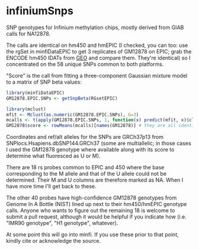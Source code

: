 # infiniumSnps

SNP genotypes for Infinium methylation chips, mostly derived from GIAB calls for NA12878.    

The calls are identical on hm450 and hmEPIC (I checked, you can too: use the rgSet in minfiDataEPIC to get 3 replicates of GM12878 on EPIC; grab the ENCODE hm450 IDATs from [GEO](https://www.ncbi.nlm.nih.gov/geo/download/?acc=GSE40699&format=file) and compare them.  They're identical) so I concentrated on the 58 unique SNPs common to both platforms. 

"Score" is the call from fitting a three-component Gaussian mixture model to a matrix of SNP beta values:

```r
library(minfiDataEPIC)
GM12878.EPIC.SNPs <- getSnpBeta(RGsetEPIC)

library(mclust)
mfit <- Mclust(as.numeric(GM12878.EPIC.SNPs), G=3)
mcalls <- t(apply(GM12878.EPIC.SNPs, 1, function(x) predict(mfit, x)$classification))
GM12878$score <- rowMeans(mcalls)[names(GM12878)] # they are all identical, of course, but it never hurts to check
```

Coordinates and ref/alt alleles for the SNPs are GRCh37p13 from SNPlocs.Hsapiens.dbSNP144.GRCh37 (some are multiallelic; in those cases I used the GM12878 genotype where available along with its score to determine what fluoresced as U or M). 

There are 18 rs probes common to EPIC and 450 where the base corresponding to the M allele and that of the U allele could not be determined.  Their M and U columns are therefore marked as NA.  When I have more time I'll get back to these. 

The other 40 probes have high-confidence GM12878 genotypes from Genome In A Bottle (NIST) lined up next to their hm450/hmEPIC genotype calls.  Anyone who wants to figure out the remaining 18 is welcome to submit a pull request, although it would be helpful if you indicate how (i.e. "IMR90 genotype", "H1 genotype", whatever).  

At some point this will go into minfi.  If you use these prior to that point, kindly cite or acknowledge the source.
